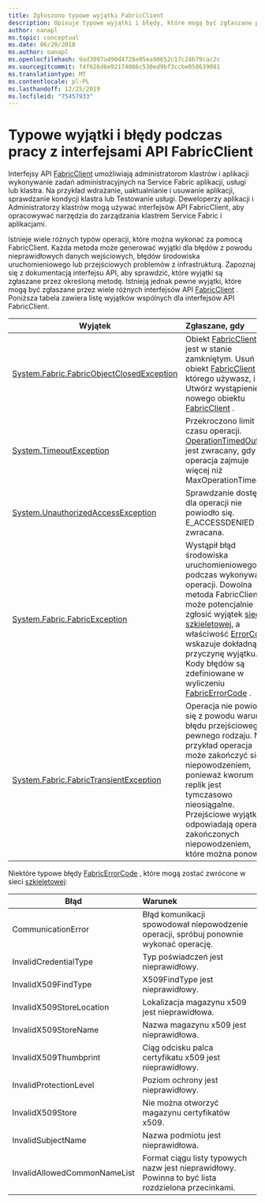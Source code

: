 ```yaml
---
title: Zgłoszono typowe wyjątki FabricClient
description: Opisuje typowe wyjątki i błędy, które mogą być zgłaszane przez interfejsy API FabricClient podczas wykonywania operacji zarządzania aplikacjami i klastrami.
author: oanapl
ms.topic: conceptual
ms.date: 06/20/2018
ms.author: oanapl
ms.openlocfilehash: 9ad3097a490d4728e05ea90652c17c24b79cac2c
ms.sourcegitcommit: f4f626d6e92174086c530ed9bf3ccbe058639081
ms.translationtype: MT
ms.contentlocale: pl-PL
ms.lasthandoff: 12/25/2019
ms.locfileid: "75457933"
---
```

# <a name="common-exceptions-and-errors-when-working-with-the-fabricclient-apis"></a>Typowe wyjątki i błędy podczas pracy z interfejsami API FabricClient
Interfejsy API [FabricClient](https://docs.microsoft.com/dotnet/api/system.fabric.fabricclient) umożliwiają administratorom klastrów i aplikacji wykonywanie zadań administracyjnych na Service Fabric aplikacji, usługi lub klastra. Na przykład wdrażanie, uaktualnianie i usuwanie aplikacji, sprawdzanie kondycji klastra lub Testowanie usługi. Deweloperzy aplikacji i Administratorzy klastrów mogą używać interfejsów API FabricClient, aby opracowywać narzędzia do zarządzania klastrem Service Fabric i aplikacjami.

Istnieje wiele różnych typów operacji, które można wykonać za pomocą FabricClient.  Każda metoda może generować wyjątki dla błędów z powodu nieprawidłowych danych wejściowych, błędów środowiska uruchomieniowego lub przejściowych problemów z infrastrukturą.  Zapoznaj się z dokumentacją interfejsu API, aby sprawdzić, które wyjątki są zgłaszane przez określoną metodę. Istnieją jednak pewne wyjątki, które mogą być zgłaszane przez wiele różnych interfejsów API [FabricClient](https://docs.microsoft.com/dotnet/api/system.fabric.fabricclient) . Poniższa tabela zawiera listę wyjątków wspólnych dla interfejsów API FabricClient.

| Wyjątek | Zgłaszane, gdy |
| --- |:--- |
| [System.Fabric.FabricObjectClosedException](https://docs.microsoft.com/dotnet/api/system.fabric.fabricobjectclosedexception) |Obiekt [FabricClient](https://docs.microsoft.com/dotnet/api/system.fabric.fabricclient) jest w stanie zamkniętym. Usuń obiekt [FabricClient](https://docs.microsoft.com/dotnet/api/system.fabric.fabricclient) , którego używasz, i Utwórz wystąpienie nowego obiektu [FabricClient](https://docs.microsoft.com/dotnet/api/system.fabric.fabricclient) . |
| [System.TimeoutException](https://docs.microsoft.com/dotnet/core/api/system.timeoutexception) |Przekroczono limit czasu operacji. [OperationTimedOut](https://docs.microsoft.com/dotnet/api/system.fabric.fabricerrorcode) jest zwracany, gdy operacja zajmuje więcej niż MaxOperationTimeout. |
| [System.UnauthorizedAccessException](https://docs.microsoft.com/dotnet/core/api/system.unauthorizedaccessexception) |Sprawdzanie dostępu dla operacji nie powiodło się. E_ACCESSDENIED jest zwracana. |
| [System.Fabric.FabricException](https://docs.microsoft.com/dotnet/api/system.fabric.fabricexception) |Wystąpił błąd środowiska uruchomieniowego podczas wykonywania operacji. Dowolna metoda FabricClient może potencjalnie zgłosić wyjątek [sieci szkieletowej](https://docs.microsoft.com/dotnet/api/system.fabric.fabricexception), a właściwość [ErrorCode](https://docs.microsoft.com/dotnet/api/system.fabric.fabricexception.ErrorCode) wskazuje dokładną przyczynę wyjątku. Kody błędów są zdefiniowane w wyliczeniu [FabricErrorCode](https://docs.microsoft.com/dotnet/api/system.fabric.fabricerrorcode) . |
| [System.Fabric.FabricTransientException](https://docs.microsoft.com/dotnet/api/system.fabric.fabrictransientexception) |Operacja nie powiodła się z powodu warunku błędu przejściowego pewnego rodzaju. Na przykład operacja może zakończyć się niepowodzeniem, ponieważ kworum replik jest tymczasowo nieosiągalne. Przejściowe wyjątki odpowiadają operacji zakończonych niepowodzeniem, które można ponowić. |

Niektóre typowe błędy [FabricErrorCode](https://docs.microsoft.com/dotnet/api/system.fabric.fabricerrorcode) , które mogą zostać zwrócone w sieci [szkieletowej](https://docs.microsoft.com/dotnet/api/system.fabric.fabricexception):

| Błąd | Warunek |
| --- |:--- |
| CommunicationError |Błąd komunikacji spowodował niepowodzenie operacji, spróbuj ponownie wykonać operację. |
| InvalidCredentialType |Typ poświadczeń jest nieprawidłowy. |
| InvalidX509FindType |X509FindType jest nieprawidłowy. |
| InvalidX509StoreLocation |Lokalizacja magazynu x509 jest nieprawidłowa. |
| InvalidX509StoreName |Nazwa magazynu x509 jest nieprawidłowa. |
| InvalidX509Thumbprint |Ciąg odcisku palca certyfikatu x509 jest nieprawidłowy. |
| InvalidProtectionLevel |Poziom ochrony jest nieprawidłowy. |
| InvalidX509Store |Nie można otworzyć magazynu certyfikatów x509. |
| InvalidSubjectName |Nazwa podmiotu jest nieprawidłowa. |
| InvalidAllowedCommonNameList |Format ciągu listy typowych nazw jest nieprawidłowy. Powinna to być lista rozdzielona przecinkami. |


